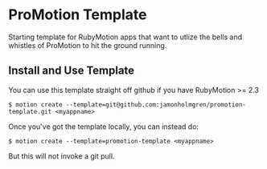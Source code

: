 ProMotion Template
===================

Starting template for RubyMotion apps that want to utlize the bells and whistles of ProMotion to hit the ground running.

## Install and Use Template
You can use this template straight off github if you have RubyMotion >= 2.3

  `$ motion create --template=git@github.com:jamonholmgren/promotion-template.git <myappname>`

Once you've got the template locally, you can instead do:

   `$ motion create --template=promotion-template <myappname>`
   
But this will not invoke a git pull.
